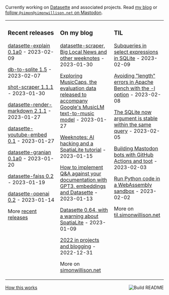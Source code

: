Currently working on [Datasette](https://datasette.io/) and associated projects. Read [my blog](https://simonwillison.net/) or <a href="https://fedi.simonwillison.net/@simon">follow `@simon@simonwillison.net` on Mastodon</a>.

<table><tr><td valign="top" width="33%">

### Recent releases
<!-- recent_releases starts -->
[datasette-explain 0.1a0](https://github.com/simonw/datasette-explain/releases/tag/0.1a0) - 2023-02-09

[db-to-sqlite 1.5](https://github.com/simonw/db-to-sqlite/releases/tag/1.5) - 2023-02-07

[shot-scraper 1.1.1](https://github.com/simonw/shot-scraper/releases/tag/1.1.1) - 2023-01-30

[datasette-render-markdown 2.1.1](https://github.com/simonw/datasette-render-markdown/releases/tag/2.1.1) - 2023-01-27

[datasette-youtube-embed 0.1](https://github.com/simonw/datasette-youtube-embed/releases/tag/0.1) - 2023-01-27

[datasette-granian 0.1a0](https://github.com/simonw/datasette-granian/releases/tag/0.1a0) - 2023-01-20

[datasette-faiss 0.2](https://github.com/simonw/datasette-faiss/releases/tag/0.2) - 2023-01-19

[datasette-openai 0.2](https://github.com/simonw/datasette-openai/releases/tag/0.2) - 2023-01-14
<!-- recent_releases ends -->
More [recent releases](https://github.com/simonw/simonw/blob/main/releases.md)
</td><td valign="top" width="34%">

### On my blog
<!-- blog starts -->
[datasette-scraper, Big Local News and other weeknotes](http://simonwillison.net/2023/Jan/30/datasette-scraper/) - 2023-01-30

[Exploring MusicCaps, the evaluation data released to accompany Google's MusicLM text-to-music model](http://simonwillison.net/2023/Jan/27/exploring-musiccaps/) - 2023-01-27

[Weeknotes: AI hacking and a SpatiaLite tutorial](http://simonwillison.net/2023/Jan/15/weeknotes/) - 2023-01-15

[How to implement Q&A against your documentation with GPT3, embeddings and Datasette](http://simonwillison.net/2023/Jan/13/semantic-search-answers/) - 2023-01-13

[Datasette 0.64, with a warning about SpatiaLite](http://simonwillison.net/2023/Jan/9/datasette-064/) - 2023-01-09

[2022 in projects and blogging](http://simonwillison.net/2022/Dec/31/2022-in-projects/) - 2022-12-31
<!-- blog ends -->
More on [simonwillison.net](https://simonwillison.net/)
</td><td valign="top" width="33%">

### TIL
<!-- tils starts -->
[Subqueries in select expressions in SQLite](https://til.simonwillison.net/sqlite/subqueries-in-select) - 2023-02-09

[Avoiding "length" errors in Apache Bench with the -l option](https://til.simonwillison.net/ab/apache-bench-length-errors) - 2023-02-08

[The SQLite now argument is stable within the same query](https://til.simonwillison.net/sqlite/now-argument-stability) - 2023-02-05

[Building Mastodon bots with GitHub Actions and toot](https://til.simonwillison.net/mastodon/mastodon-bots-github-actions) - 2023-02-03

[Run Python code in a WebAssembly sandbox](https://til.simonwillison.net/webassembly/python-in-a-wasm-sandbox) - 2023-02-02
<!-- tils ends -->
More on [til.simonwillison.net](https://til.simonwillison.net/)
</td></tr></table>

<a href="https://github.com/simonw/simonw/actions"><img src="https://github.com/simonw/simonw/workflows/Build%20README/badge.svg" align="right" alt="Build README"></a> <a href="https://simonwillison.net/2020/Jul/10/self-updating-profile-readme/">How this works</a>
